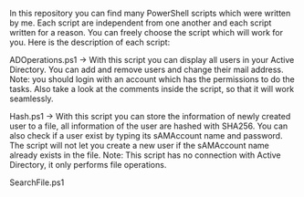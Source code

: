 In this repository you can find many PowerShell scripts which were written by me. Each script are independent from one another and each script written for a reason. You can freely choose the script which will work for you.
Here is the description of each script:

ADOperations.ps1 -> With this script you can display all users in your Active Directory. You can add and remove users and change their mail address. Note: you should login with an account which has the permissions to do the tasks. Also take a look at the comments inside the script, so that it will work seamlessly.

Hash.ps1 -> With this script you can store the information of newly created user to a file, all information of the user are hashed with SHA256. You can also check if a user exist by typing its sAMAccount name and password. The script will not let you create a new user if the sAMAccount name already exists in the file. Note: This script has no connection with Active Directory, it only performs file operations.

SearchFile.ps1

